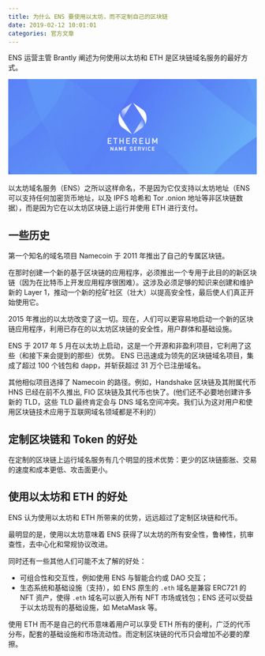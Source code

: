```yaml
---
title: 为什么 ENS 要使用以太坊，而不定制自己的区块链
date: 2019-02-12 10:01:01
categories: 官方文章
---
```


ENS 运营主管 Brantly 阐述为何使用以太坊和 ETH 是区块链域名服务的最好方式。

![](/images/news/2020-02-12-why-ens-uses-ethereum-and-eth-not-a-bespoke-blockchain-and-token/01.png)

以太坊域名服务（ENS）之所以这样命名，不是因为它仅支持以太坊地址（ENS 可以支持任何加密货币地址，以及 IPFS 哈希和 Tor .onion 地址等非区块链数据），而是因为它在以太坊区块链上运行并使用 ETH 进行支付。

## 一些历史

第一个知名的域名项目 Namecoin 于 2011 年推出了自己的专属区块链。

在那时创建一个新的基于区块链的应用程序，必须推出一个专用于此目的的新区块链（因为在比特币上开发应用程序很困难）。这涉及必须足够的知识来创建和维护新的 Layer 1，推动一个新的挖矿社区（壮大）以提高安全性，最后使人们真正开始使用它。

2015 年推出的以太坊改变了这一切。现在，人们可以更容易地启动一个新的区块链应用程序，利用已存在的以太坊区块链的安全性，用户群体和基础设施。

ENS 于 2017 年 5 月在以太坊上启动，这是一个开源和非盈利项目，它利用了这些（和接下来会提到的那些）优势。 ENS 已迅速成为领先的区块链域名项目，集成了超过 100 个钱包和 dapp，并斩获超过 31 万个已注册域名。

其他相似项目选择了 Namecoin 的路径。例如，Handshake 区块链及其附属代币 HNS 已经在前不久推出, FIO 区块链及其代币也快了。(他们还不必要地创建许多新的 TLD，这些 TLD 最终肯定会与 DNS 域名空间冲突。我们认为这对用户和使用区块链技术应用于互联网域名领域都是不利的）

## 定制区块链和 Token 的好处

在定制的区块链上运行域名服务有几个明显的技术优势：更少的区块链膨胀、交易的速度和成本更低、攻击面更小。

## 使用以太坊和 ETH 的好处

ENS 认为使用以太坊和 ETH 所带来的优势，远远超过了定制区块链和代币。

最明显的是，使用以太坊意味着 ENS 获得了以太坊的所有安全性，鲁棒性，抗审查性，去中心化和常规协议改进。

同时还有一些其他人们可能不太了解的好处：

- 可组合性和交互性，例如使用 ENS 与智能合约或 DAO 交互；
- 生态系统和基础设施（支持），如 ENS 原生的 `.eth` 域名是兼容 ERC721 的 NFT 资产，使得 `.eth` 域名可以嵌入所有 NFT 市场或钱包；ENS 还可以受益于以太坊现有的基础设施，如 MetaMask 等。

使用 ETH 而不是自己的代币意味着用户可以享受 ETH 所有的便利，广泛的代币分布，配套的基础设施和市场流动性。而定制区块链的代币只会增加不必要的摩擦。
